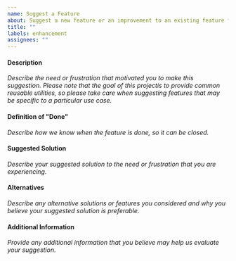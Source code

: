 ```yaml
---
name: Suggest a Feature
about: Suggest a new feature or an improvement to an existing feature for this project.
title: ""
labels: enhancement
assignees: ""
---
```


#### Description ####

_Describe the need or frustration that motivated you to make this suggestion.
Please note that the goal of this projectis to provide common reusable utilities,
so please take care when suggesting features that may be specific to a particular use case._

#### Definition of "Done" ####

_Describe how we know when the feature is done, so it can be closed._

#### Suggested Solution ####

_Describe your suggested solution to the need or frustration that you are experiencing._

#### Alternatives ####

_Describe any alternative solutions or features you considered and why you believe your suggested solution is preferable._

#### Additional Information ####

_Provide any additional information that you believe may help us evaluate your suggestion._
